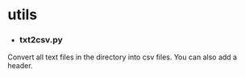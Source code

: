 # utils
- ### txt2csv.py
Convert all text files in the directory into csv files. You can also add a header. 
